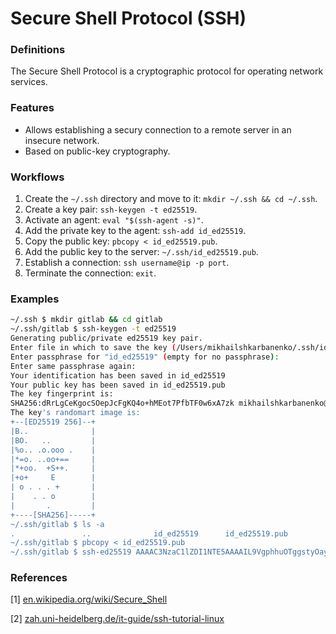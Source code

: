 # Secure Shell Protocol (SSH)

### Definitions
The Secure Shell Protocol is a cryptographic protocol 
for operating network services.

### Features
- Allows establishing a secury connection to a remote server in an insecure network.
- Based on public-key cryptography.

### Workflows
1. Create the `~/.ssh` directory and move to it: `mkdir ~/.ssh && cd ~/.ssh`.
2. Create a key pair: `ssh-keygen -t ed25519`.
3. Activate an agent: `eval "$(ssh-agent -s)"`.
4. Add the private key to the agent: `ssh-add id_ed25519`.
5. Copy the public key: `pbcopy < id_ed25519.pub`.
6. Add the public key to the server: `~/.ssh/id_ed25519.pub`.
7. Establish a connection: `ssh username@ip -p port`.
8. Terminate the connection: `exit`.

### Examples
```bash
~/.ssh $ mkdir gitlab && cd gitlab 
~/.ssh/gitlab $ ssh-keygen -t ed25519 
Generating public/private ed25519 key pair.
Enter file in which to save the key (/Users/mikhailshkarbanenko/.ssh/id_ed25519): id_ed25519 
Enter passphrase for "id_ed25519" (empty for no passphrase): 
Enter same passphrase again: 
Your identification has been saved in id_ed25519
Your public key has been saved in id_ed25519.pub
The key fingerprint is:
SHA256:dRrLgCeKgocSOepJcFgKQ4o+hMEot7PfbTF0w6xA7zk mikhailshkarbanenko@Mikhails-MacBook-Pro.local
The key's randomart image is:
+--[ED25519 256]--+
|B..              |
|BO.   ..         |
|%o.. .o.ooo .    |
|*=o. ..oo+==     |
|*+oo.  +S++.     |
|+o+     E        |
| o . . . +       |
|    . . o        |
|       .         |
+----[SHA256]-----+
~/.ssh/gitlab $ ls -a
.               ..              id_ed25519      id_ed25519.pub
~/.ssh/gitlab $ pbcopy < id_ed25519.pub
~/.ssh/gitlab $ ssh-ed25519 AAAAC3NzaC1lZDI1NTE5AAAAIL9VgphhuOTggstyOayxsWajwjktOXM6rXovvW0cZt2F username@host.local
```

### References
[1] [en.wikipedia.org/wiki/Secure_Shell](https://en.wikipedia.org/wiki/Secure_Shell)

[2] [zah.uni-heidelberg.de/it-guide/ssh-tutorial-linux](https://zah.uni-heidelberg.de/it-guide/ssh-tutorial-linux)